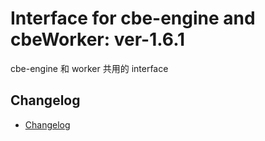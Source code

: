 # Interface for cbe-engine and cbeWorker: ver-1.6.1

cbe-engine 和 worker 共用的 interface

## Changelog

- [Changelog](CHANGELOG.md)